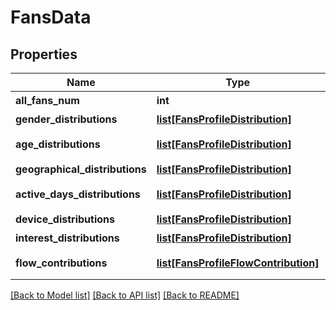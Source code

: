 # FansData

## Properties
Name | Type | Description | Notes
------------ | ------------- | ------------- | -------------
**all_fans_num** | **int** | 所有粉丝的数量 | 
**gender_distributions** | [**list[FansProfileDistribution]**](FansProfileDistribution.md) | 粉丝性别分布 item: [\&quot;1\&quot;,\&quot;2\&quot;] (男:1,女:2) | 
**age_distributions** | [**list[FansProfileDistribution]**](FansProfileDistribution.md) | 粉丝年龄分布 item: [\&quot;1-23\&quot;, \&quot;24-30\&quot;, \&quot;31-40\&quot;, \&quot;41-50\&quot;, \&quot;50-\&quot;] | 
**geographical_distributions** | [**list[FansProfileDistribution]**](FansProfileDistribution.md) | 粉丝地域分布 item: [\&quot;北京\&quot;,\&quot;福建\&quot;,\&quot;香港\&quot;...] | 
**active_days_distributions** | [**list[FansProfileDistribution]**](FansProfileDistribution.md) | 粉丝活跃天数分布 item: [\&quot;0-4\&quot;,\&quot;5~8\&quot;,\&quot;9~12\&quot;,\&quot;13~16\&quot;,\&quot;17~20\&quot;,\&quot;20+\&quot;] | 
**device_distributions** | [**list[FansProfileDistribution]**](FansProfileDistribution.md) | 粉丝设备分布 item: [\&quot;苹果\&quot;,\&quot;华为\&quot;,\&quot;三星\&quot;,\&quot;小米\&quot;...] | 
**interest_distributions** | [**list[FansProfileDistribution]**](FansProfileDistribution.md) | 粉丝兴趣分布 item: [\&quot;生活\&quot;\&quot;,\&quot;美食\&quot;,\&quot;旅行\&quot;...] | 
**flow_contributions** | [**list[FansProfileFlowContribution]**](FansProfileFlowContribution.md) | 粉丝流量贡献 flow: [\&quot;vv\&quot;,\&quot;like_cnt\&quot;,\&quot;comment_cnt\&quot;,\&quot;share_video_cnt\&quot;] | 

[[Back to Model list]](../README.md#documentation-for-models) [[Back to API list]](../README.md#documentation-for-api-endpoints) [[Back to README]](../README.md)

